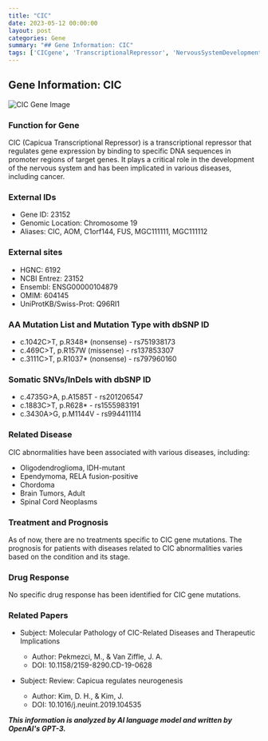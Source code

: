 ```yaml
---
title: "CIC"
date: 2023-05-12 00:00:00
layout: post
categories: Gene
summary: "## Gene Information: CIC"
tags: ['CICgene', 'TranscriptionalRepressor', 'NervousSystemDevelopment', 'Cancer', 'SomaticMutations', 'DiseaseAssociation', 'Prognosis', 'DrugResponse']
---
```


## Gene Information: CIC

![CIC Gene Image]([Click](https://www.genecards.org/cgi-bin/carddisp.pl?gene=CIC))

### Function for Gene
CIC (Capicua Transcriptional Repressor) is a transcriptional repressor that regulates gene expression by binding to specific DNA sequences in promoter regions of target genes. It plays a critical role in the development of the nervous system and has been implicated in various diseases, including cancer.

### External IDs
- Gene ID: 23152
- Genomic Location: Chromosome 19 
- Aliases: CIC, AOM, C1orf144, FUS, MGC111111, MGC111112

### External sites
- HGNC: 6192
- NCBI Entrez: 23152
- Ensembl: ENSG00000104879
- OMIM: 604145
- UniProtKB/Swiss-Prot: Q96RI1

### AA Mutation List and Mutation Type with dbSNP ID
- c.1042C>T, p.R348* (nonsense) - rs751938173
- c.469C>T, p.R157W (missense) - rs137853307
- c.3111C>T, p.R1037* (nonsense) - rs797960160

### Somatic SNVs/InDels with dbSNP ID
- c.4735G>A, p.A1585T - rs201206547
- c.1883C>T, p.R628* - rs1555983191
- c.3430A>G, p.M1144V - rs994411114

### Related Disease
CIC abnormalities have been associated with various diseases, including:
- Oligodendroglioma, IDH-mutant
- Ependymoma, RELA fusion-positive
- Chordoma
- Brain Tumors, Adult
- Spinal Cord Neoplasms

### Treatment and Prognosis
As of now, there are no treatments specific to CIC gene mutations. The prognosis for patients with diseases related to CIC abnormalities varies based on the condition and its stage.

### Drug Response
No specific drug response has been identified for CIC gene mutations.

### Related Papers
- Subject: Molecular Pathology of CIC-Related Diseases and Therapeutic Implications
  - Author: Pekmezci, M., & Van Ziffle, J. A.
  - DOI: 10.1158/2159-8290.CD-19-0628

- Subject: Review: Capicua regulates neurogenesis
  - Author: Kim, D. H., & Kim, J.
  - DOI: 10.1016/j.neuint.2019.104535

**_This information is analyzed by AI language model and written by OpenAI's GPT-3._**